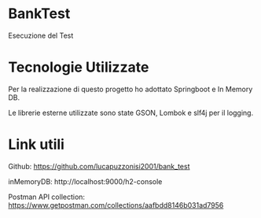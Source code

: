 # BankTest
Esecuzione del Test

# Tecnologie Utilizzate
Per la realizzazione di questo progetto ho adottato Springboot e In Memory DB.

Le librerie esterne utilizzate sono state GSON, Lombok e slf4j per il logging.

# Link utili
Github: https://github.com/lucapuzzonisi2001/bank_test

inMemoryDB: http://localhost:9000/h2-console

Postman API collection: https://www.getpostman.com/collections/aafbdd8146b031ad7956
